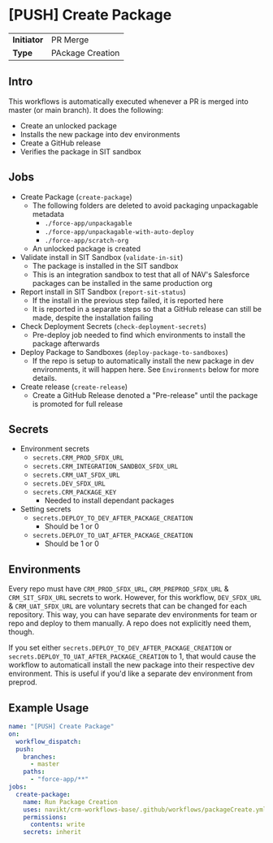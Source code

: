 # [PUSH] Create Package

|               |                  |
| ------------- | ---------------- |
| **Initiator** | PR Merge         |
| **Type**      | PAckage Creation |

## Intro

This workflows is automatically executed whenever a PR is merged into master (or main branch). It does the following:

- Create an unlocked package
- Installs the new package into dev environments
- Create a GitHub release
- Verifies the package in SIT sandbox

## Jobs

- Create Package (`create-package`)
  - The following folders are deleted to avoid packaging unpackagable metadata
    - `./force-app/unpackagable`
    - `./force-app/unpackagable-with-auto-deploy`
    - `./force-app/scratch-org`
  - An unlocked package is created
- Validate install in SIT Sandbox (`validate-in-sit`)
  - The package is installed in the SIT sandbox
  - This is an integration sandbox to test that all of NAV's Salesforce packages can be installed in the same production org
- Report install in SIT Sandbox (`report-sit-status`)
  - If the install in the previous step failed, it is reported here
  - It is reported in a separate steps so that a GitHub release can still be made, despite the installation failing
- Check Deployment Secrets (`check-deployment-secrets`)
  - Pre-deploy job needed to find which environments to install the package afterwards
- Deploy Package to Sandboxes (`deploy-package-to-sandboxes`)
  - If the repo is setup to automatically install the new package in dev environments, it will happen here. See `Environments` below for more details.
- Create release (`create-release`)
  - Create a GitHub Release denoted a "Pre-release" until the package is promoted for full release

## Secrets

- Environment secrets
  - `secrets.CRM_PROD_SFDX_URL`
  - `secrets.CRM_INTEGRATION_SANDBOX_SFDX_URL`
  - `secrets.CRM_UAT_SFDX_URL`
  - `secrets.DEV_SFDX_URL`
  - `secrets.CRM_PACKAGE_KEY`
    - Needed to install dependant packages
- Setting secrets
  - `secrets.DEPLOY_TO_DEV_AFTER_PACKAGE_CREATION`
    - Should be 1 or 0
  - `secrets.DEPLOY_TO_UAT_AFTER_PACKAGE_CREATION`
    - Should be 1 or 0

## Environments

Every repo must have `CRM_PROD_SFDX_URL`, `CRM_PREPROD_SFDX_URL` & `CRM_SIT_SFDX_URL` secrets to work. However, for this workflow, `DEV_SFDX_URL` & `CRM_UAT_SFDX_URL` are voluntary secrets that can be changed for each repository. This way, you can have separate dev environments for team or repo and deploy to them manually. A repo does not explicitly need them, though.

If you set either `secrets.DEPLOY_TO_DEV_AFTER_PACKAGE_CREATION` or `secrets.DEPLOY_TO_UAT_AFTER_PACKAGE_CREATION` to 1, that would cause the workflow to automaticall install the new package into their respective dev environment. This is useful if you'd like a separate dev environment from preprod.

## Example Usage

```yml
name: "[PUSH] Create Package"
on:
  workflow_dispatch:
  push:
    branches:
      - master
    paths:
      - "force-app/**"
jobs:
  create-package:
    name: Run Package Creation
    uses: navikt/crm-workflows-base/.github/workflows/packageCreate.yml@master
    permissions:
      contents: write
    secrets: inherit
```
